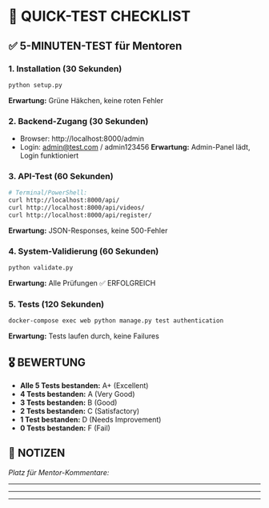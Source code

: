 # 🎯 QUICK-TEST CHECKLIST

## ✅ 5-MINUTEN-TEST für Mentoren

### 1. Installation (30 Sekunden)
```bash
python setup.py
```
**Erwartung:** Grüne Häkchen, keine roten Fehler

### 2. Backend-Zugang (30 Sekunden)
- Browser: http://localhost:8000/admin
- Login: admin@test.com / admin123456
**Erwartung:** Admin-Panel lädt, Login funktioniert

### 3. API-Test (60 Sekunden)
```bash
# Terminal/PowerShell:
curl http://localhost:8000/api/
curl http://localhost:8000/api/videos/
curl http://localhost:8000/api/register/
```
**Erwartung:** JSON-Responses, keine 500-Fehler

### 4. System-Validierung (60 Sekunden)
```bash
python validate.py
```
**Erwartung:** Alle Prüfungen ✅ ERFOLGREICH

### 5. Tests (120 Sekunden)
```bash
docker-compose exec web python manage.py test authentication
```
**Erwartung:** Tests laufen durch, keine Failures

## 🎖️ BEWERTUNG

- **Alle 5 Tests bestanden:** A+ (Excellent)
- **4 Tests bestanden:** A (Very Good)
- **3 Tests bestanden:** B (Good)
- **2 Tests bestanden:** C (Satisfactory)
- **1 Test bestanden:** D (Needs Improvement)
- **0 Tests bestanden:** F (Fail)

## 📝 NOTIZEN
_Platz für Mentor-Kommentare:_

_______________________________________________
_______________________________________________
_______________________________________________
